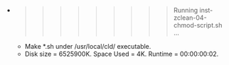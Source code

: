 * >>>>>>>>> Running inst-zclean-04-chmod-script.sh ...
  * Make *.sh under /usr/local/cld/ executable.
  * Disk size = 6525900K. Space Used = 4K. Runtime = 00:00:00:02.
